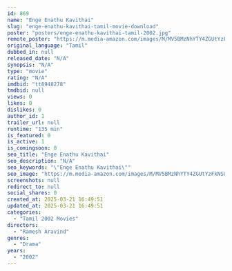 ```yaml
---
id: 869
name: "Enge Enathu Kavithai"
slug: "enge-enathu-kavithai-tamil-movie-download"
poster: "posters/enge-enathu-kavithai-tamil-2002.jpg"
remote_poster: "https://m.media-amazon.com/images/M/MV5BMzNhYTY4ZGUtYzFkNS00YjgyLTlmNDQtMjdkZDk5MDRiY2UzXkEyXkFqcGdeQXVyMjA4OTI5NDQ@._V1_SX300.jpg"
original_language: "Tamil"
dubbed_in: null
released_date: "N/A"
synopsis: "N/A"
type: "movie"
rating: "N/A"
imdbid: "tt8948278"
tmdbid: null
views: 0
likes: 0
dislikes: 0
author_id: 1
trailer_url: null
runtime: "135 min"
is_featured: 0
is_active: 1
is_comingsoon: 0
seo_title: "Enge Enathu Kavithai"
seo_description: "N/A"
seo_keywords: "\"Enge Enathu Kavithai\""
seo_image: "https://m.media-amazon.com/images/M/MV5BMzNhYTY4ZGUtYzFkNS00YjgyLTlmNDQtMjdkZDk5MDRiY2UzXkEyXkFqcGdeQXVyMjA4OTI5NDQ@._V1_SX300.jpg"
screenshots: null
redirect_to: null
social_shares: 0
created_at: 2025-03-21 16:49:51
updated_at: 2025-03-21 16:49:51
categories:
  - "Tamil 2002 Movies"
directors:
  - "Ramesh Aravind"
genres:
  - "Drama"
years:
  - "2002"
---
```

